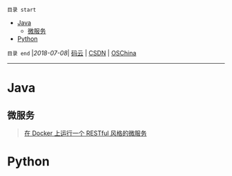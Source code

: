 `目录 start`
 
- [Java](#java)
    - [微服务](#微服务)
- [Python](#python)

`目录 end` |_2018-07-08_| [码云](https://gitee.com/gin9) | [CSDN](http://blog.csdn.net/kcp606) | [OSChina](https://my.oschina.net/kcp1104)
****************************************
# Java
## 微服务

> [在 Docker 上运行一个 RESTful 风格的微服务](https://segmentfault.com/a/1190000002930500)

# Python


